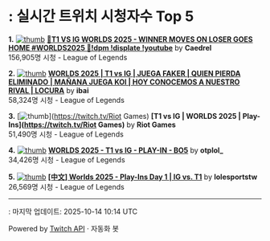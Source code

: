 # : 실시간 트위치 시청자수 Top 5

**1.** [![thumb](https://static-cdn.jtvnw.net/previews-ttv/live_user_caedrel-320x180.jpg)](https://twitch.tv/Caedrel)
**[🔴T1 VS IG WORLDS 2025 - WINNER MOVES ON LOSER GOES HOME #WORLDS2025 🔴!dpm !displate !youtube](https://twitch.tv/Caedrel)** by **Caedrel**<br>156,905명 시청  - League of Legends

**2.** [![thumb](https://static-cdn.jtvnw.net/previews-ttv/live_user_ibai-320x180.jpg)](https://twitch.tv/ibai)
**[WORLDS 2025 | T1 vs IG | JUEGA FAKER | QUIEN PIERDA ELIMINADO | MAÑANA JUEGA KOI | HOY CONOCEMOS A NUESTRO RIVAL | LOCURA](https://twitch.tv/ibai)** by **ibai**<br>58,324명 시청  - League of Legends

**3.** [![thumb](https://static-cdn.jtvnw.net/previews-ttv/live_user_riotgames-320x180.jpg)](https://twitch.tv/Riot Games)
**[T1 vs IG | WORLDS 2025 | Play-Ins](https://twitch.tv/Riot Games)** by **Riot Games**<br>51,490명 시청  - League of Legends

**4.** [![thumb](https://static-cdn.jtvnw.net/previews-ttv/live_user_otplol_-320x180.jpg)](https://twitch.tv/otplol_)
**[WORLDS 2025 - T1 vs IG - PLAY-IN - BO5](https://twitch.tv/otplol_)** by **otplol_**<br>34,426명 시청  - League of Legends

**5.** [![thumb](https://static-cdn.jtvnw.net/previews-ttv/live_user_lolesportstw-320x180.jpg)](https://twitch.tv/lolesportstw)
**[[中文] Worlds 2025 - Play-Ins Day 1 | IG vs. T1](https://twitch.tv/lolesportstw)** by **lolesportstw**<br>26,569명 시청  - League of Legends


---
: 마지막 업데이트: 2025-10-14 10:14 UTC

Powered by [Twitch API](https://dev.twitch.tv/docs/api/reference) · 자동화 봇